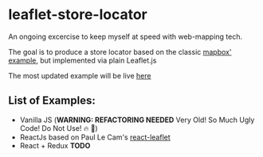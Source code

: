 # leaflet-store-locator
An ongoing excercise to keep myself at speed with web-mapping tech.

 The goal is to produce a store locator based on the classic [mapbox' example](https://www.mapbox.com/guides/building-a-store-locator/),  but implemented via plain Leaflet.js

The most updated example will be live [here](http://miccferr.github.io/leaflet-store-locator/)

## List of Examples:  

- Vanilla JS (**WARNING: REFACTORING NEEDED** Very Old! So Much Ugly Code! Do Not Use! 🔥 🚒)
- ReactJs based on Paul Le Cam's [react-leaflet](https://github.com/PaulLeCam/react-leaflet)
- React + Redux **TODO**